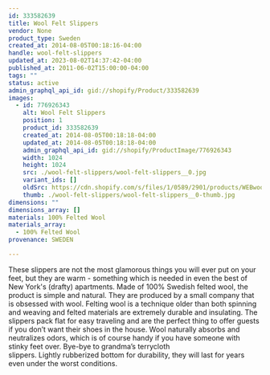 ```yaml
---
id: 333582639
title: Wool Felt Slippers
vendor: None
product_type: Sweden
created_at: 2014-08-05T00:18:16-04:00
handle: wool-felt-slippers
updated_at: 2023-08-02T14:37:42-04:00
published_at: 2011-06-02T15:00:00-04:00
tags: ""
status: active
admin_graphql_api_id: gid://shopify/Product/333582639
images:
  - id: 776926343
    alt: Wool Felt Slippers
    position: 1
    product_id: 333582639
    created_at: 2014-08-05T00:18:18-04:00
    updated_at: 2014-08-05T00:18:18-04:00
    admin_graphql_api_id: gid://shopify/ProductImage/776926343
    width: 1024
    height: 1024
    src: ./wool-felt-slippers/wool-felt-slippers__0.jpg
    variant_ids: []
    oldSrc: https://cdn.shopify.com/s/files/1/0589/2901/products/WEBwoolslippers.jpeg?v=1407212298
    thumb: ./wool-felt-slippers/wool-felt-slippers__0-thumb.jpg
dimensions: ""
dimensions_array: []
materials: 100% Felted Wool
materials_array:
  - 100% Felted Wool
provenance: SWEDEN

---
```


These slippers are not the most glamorous things you will ever put on your feet, but they are warm - something which is needed in even the best of New York's (drafty) apartments. Made of 100% Swedish felted wool, the product is simple and natural. They are produced by a small company that is obsessed with wool. Felting wool is a technique older than both spinning and weaving and felted materials are extremely durable and insulating. The slippers pack flat for easy traveling and are the perfect thing to offer guests if you don’t want their shoes in the house. Wool naturally absorbs and neutralizes odors, which is of course handy if you have someone with stinky feet over. Bye-bye to grandma’s terrycloth slippers. Lightly rubberized bottom for durability, they will last for years even under the worst conditions.